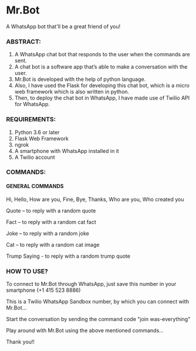 # Mr.Bot
A WhatsApp bot that'll be a great friend of you!

### ABSTRACT:
1) A WhatsApp chat bot that responds to the user when the commands are sent.
2) A chat bot is a software app that’s able to make a conversation with the user.
3) Mr.Bot is developed with the help of python language.
4) Also, I have used the Flask for developing this chat bot, which is a micro web framework which is also written in python.
5) Then, to deploy the chat bot in WhatsApp, I have made use of Twilio API for WhatsApp.

### REQUIREMENTS:
1) Python 3.6 or later
2) Flask Web Framework
3) ngrok
4) A smartphone with WhatsApp installed in it
5) A Twilio account

### COMMANDS:

#### GENERAL COMMANDS
Hi, Hello, How are you, Fine, Bye, Thanks, Who are you, Who created you

Quote – to reply with a random quote

Fact – to reply with a random cat fact

Joke – to reply with a random joke

Cat – to reply with a random cat image

Trump Saying - to reply with a random trump quote

### HOW TO USE?
To connect to Mr.Bot through WhatsApp, just save this number in your smartphone (+1 415 523 8886)

This is a Twilio WhatsApp Sandbox number, by which you can connect with Mr.Bot...

Start the conversation by sending the command code "join was-everything"

Play around with Mr.Bot using the above mentioned commands...

Thank you!!